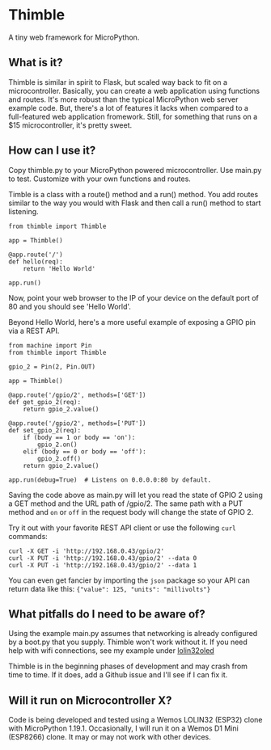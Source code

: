 # Thimble
A tiny web framework for MicroPython.

## What is it?
Thimble is similar in spirit to Flask, but scaled way back to fit on a microcontroller. Basically, you can create a web application using functions and routes. It's more robust than the typical MicroPython web server example code. But, there's a lot of features it lacks when compared to a full-featured web application fromework. Still, for something that runs on a $15 microcontroller, it's pretty sweet.

## How can I use it?
Copy thimble.py to your MicroPython powered microcontroller. Use main.py to test. Customize with your own functions and routes.

Timble is a class with a route() method and a run() method. You add routes similar to the way you would with Flask and then call a run() method to start listening.

```
from thimble import Thimble

app = Thimble() 

@app.route('/')
def hello(req):
    return 'Hello World'

app.run()
```

Now, point your web browser to the IP of your device on the default port of 80 and you should see 'Hello World'.

Beyond Hello World, here's a more useful example of exposing a GPIO pin via a REST API.

```
from machine import Pin
from thimble import Thimble

gpio_2 = Pin(2, Pin.OUT)

app = Thimble()

@app.route('/gpio/2', methods=['GET'])
def get_gpio_2(req):
    return gpio_2.value()

@app.route('/gpio/2', methods=['PUT'])
def set_gpio_2(req):
    if (body == 1 or body == 'on'):
        gpio_2.on()
    elif (body == 0 or body == 'off'):
        gpio_2.off()
    return gpio_2.value()

app.run(debug=True)  # Listens on 0.0.0.0:80 by default.
```

Saving the code above as main.py will let you read the state of GPIO 2 using a GET method and the URL path of /gpio/2. The same path with a PUT method and `on` or `off` in the request body will change the state of GPIO 2.

Try it out with your favorite REST API client or use the following `curl` commands:

```
curl -X GET -i 'http://192.168.0.43/gpio/2'
curl -X PUT -i 'http://192.168.0.43/gpio/2' --data 0
curl -X PUT -i 'http://192.168.0.43/gpio/2' --data 1
```

You can even get fancier by importing the `json` package so your API can return data like this: `{"value": 125, "units": "millivolts"}`

## What pitfalls do I need to be aware of?
Using the example main.py assumes that networking is already configured by a boot.py that you supply. Thimble won't work without it. If you need help with wifi connections, see my example under [lolin32oled](https://github.com/DavesCodeMusings/esp/tree/main/lolin32oled)

Thimble is in the beginning phases of development and may crash from time to time. If it does, add a Github issue and I'll see if I can fix it.

## Will it run on Microcontroller X?
Code is being developed and tested using a Wemos LOLIN32 (ESP32) clone with MicroPython 1.19.1. Occasionally, I will run it on a Wemos D1 Mini (ESP8266) clone. It may or may not work with other devices.
